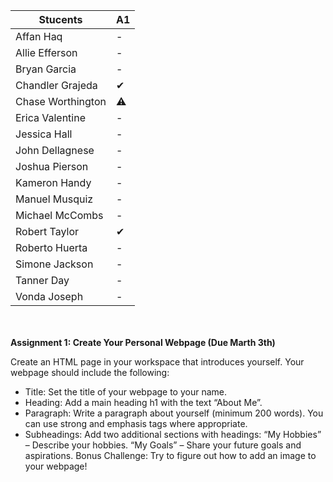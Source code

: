 | Stucents             | A1   |
| -------------------- | ---- |
| Affan Haq            | -    |
| Allie Efferson       | -    |
| Bryan Garcia         | -    |
| Chandler Grajeda     | ✔    |
| Chase Worthington    | ⚠️    |
| Erica Valentine      | -    |
| Jessica Hall         | -    |
| John Dellagnese      | -    |
| Joshua Pierson       | -    |
| Kameron Handy        | -    |
| Manuel Musquiz       | -    |
| Michael McCombs      | -    |
| Robert Taylor        | ✔    |
| Roberto Huerta       | -    |
| Simone Jackson       | -    |
| Tanner Day           | -    |
| Vonda Joseph         | -    |



<br><br>
<strong>Assignment 1: Create Your Personal Webpage (Due Marth 3th)</strong>

Create an HTML page in your workspace that introduces yourself. Your webpage should include the following:
- Title: Set the title of your webpage to your name.
- Heading: Add a main heading h1 with the text “About Me”.
- Paragraph: Write a paragraph  about yourself (minimum 200 words). You can use strong and emphasis tags where appropriate.
- Subheadings: Add two additional sections with headings:
“My Hobbies” – Describe your hobbies.
“My Goals” – Share your future goals and aspirations.
Bonus Challenge: Try to figure out how to add an image to your webpage!